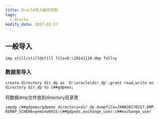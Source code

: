 ```yaml
---
title: Oracle导入操作实例
tags: 
  - Oracle
modify_date: 2017-02-17
---
```


## 一般导入

<!--more-->

```
imp still/still@still file=D:\20141110.dmp full=y
```

### 数据泵导入

```
create directory dir_dp as 'D:\oracle\dir_dp';grant read,write on directory dir_dp to c##gdpems;
```

将数据dmp文件放到directory目录里

```
impdp c##gdpems/gdpems directory=dir_dp dumpfile=JXNW20170217.DMP REMAP_SCHEMA=pemsnw0915:c##gdpems,exchange_user:c##exchange_user
```
